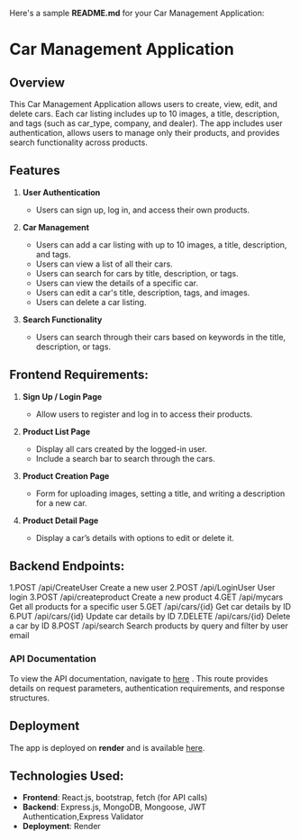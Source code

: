 Here's a sample **README.md** for your Car Management Application:


# Car Management Application

## Overview
This Car Management Application allows users to create, view, edit, and delete cars. Each car listing includes up to 10 images, a title, description, and tags (such as car_type, company, and dealer). The app includes user authentication, allows users to manage only their products, and provides search functionality across products.

## Features
1. **User Authentication**
   - Users can sign up, log in, and access their own products.
   
2. **Car Management**
   - Users can add a car listing with up to 10 images, a title, description, and tags.
   - Users can view a list of all their cars.
   - Users can search for cars by title, description, or tags.
   - Users can view the details of a specific car.
   - Users can edit a car's title, description, tags, and images.
   - Users can delete a car listing.

3. **Search Functionality**
   - Users can search through their cars based on keywords in the title, description, or tags.

## Frontend Requirements:
1. **Sign Up / Login Page**
   - Allow users to register and log in to access their products.
   
2. **Product List Page**
   - Display all cars created by the logged-in user.
   - Include a search bar to search through the cars.

3. **Product Creation Page**
   - Form for uploading images, setting a title, and writing a description for a new car.

4. **Product Detail Page**
   - Display a car’s details with options to edit or delete it.

## Backend Endpoints:
1.POST /api/CreateUser Create a new user
2.POST /api/LoginUser User login
3.POST /api/createproduct  Create a new product
4.GET /api/mycars Get all products for a specific user
5.GET /api/cars/{id} Get car details by ID
6.PUT /api/cars/{id} Update car details by ID
7.DELETE /api/cars/{id} Delete a car by ID
8.POST /api/search Search products by query and filter by user email



### API Documentation
To view the API documentation, 
navigate to [here](https://carhubbackend.onrender.com/api/docs/#/) . This route provides details on request parameters, authentication requirements, and response structures.

## Deployment
The app is deployed on **render** and is available [here](https://carhub-4uob.onrender.com/).


## Technologies Used:
- **Frontend**: React.js, bootstrap, fetch (for API calls)
- **Backend**: Express.js, MongoDB, Mongoose, JWT Authentication,Express Validator
- **Deployment**: Render
